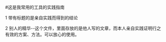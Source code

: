 #这是我常用的工具的实践指南

 1  带有标题的是亲自实践而得到的结论  
 
 2  别人的精华--这个文件，里面存放的是他人写的文章，而本人亲自实践证明行之有效的方案、方法。可以放心的使用。  